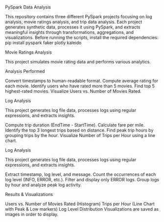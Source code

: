 PySpark Data Analysis 


This repository contains three different PySpark projects focusing on log analysis, movie ratings analysis, and trip data analysis. Each project generates synthetic data, processes it using PySpark, and extracts meaningful insights through transformations, aggregations, and visualizations.
Before running the scripts, install the required dependencies:
pip install pyspark faker plotly kaleido

Movie Ratings Analysis


This project simulates movie rating data and performs various analytics.

 Analysis Performed

 
 Convert timestamps to human-readable format.
 Compute average rating for each movie.
 Identify users who have rated more than 5 movies.
 Find top 5 highest-rated movies.
 Visualize Users vs. Number of Movies Rated.


Log Analysis


This project generates log file data, processes logs using regular expressions, and extracts insights.

Compute trip duration (EndTime - StartTime).
Calculate fare per mile.
Identify the top 3 longest trips based on distance.
Find peak trip hours by grouping trips by the hour.
Visualize Number of Trips per Hour using a line chart.


Log Analysis


This project generates log file data, processes logs using regular expressions, and extracts insights.

Extract timestamp, log level, and message.
Count the occurrences of each log level (INFO, ERROR, etc.).
Filter and display only ERROR logs.
Group logs by hour and analyze peak log activity.

Results & Visualizations


Users vs. Number of Movies Rated (Histogram)
Trips per Hour (Line Chart with Peak & Low markers)
Log Level Distribution
Visualizations are saved as images in order to display.
